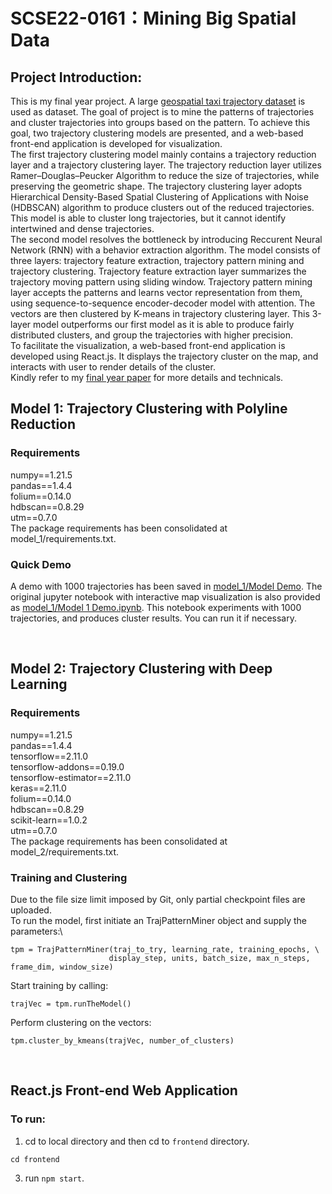 # SCSE22-0161：Mining Big Spatial Data
## Project Introduction:
This is my final year project. A large [geospatial taxi trajectory dataset](https://www.kaggle.com/datasets/crailtap/taxi-trajectory) is used as dataset.
The goal of project is to mine the patterns of trajectories and cluster trajectories into groups based on the pattern. To achieve this goal, two trajectory clustering models are presented, and a web-based front-end application is developed for visualization. \
The first trajectory clustering model mainly contains a trajectory reduction layer and a trajectory clustering layer. The trajectory reduction layer utilizes Ramer–Douglas–Peucker Algorithm to reduce the size of trajectories, while preserving the geometric shape. The trajectory clustering layer adopts Hierarchical Density-Based Spatial Clustering of Applications with Noise (HDBSCAN) algorithm to produce clusters out of the reduced trajectories. This model is able to cluster long trajectories, but it cannot identify intertwined and dense trajectories.\
The second model resolves the bottleneck by introducing Reccurent Neural Network (RNN) with a behavior extraction algorithm. The model consists of three layers: trajectory feature extraction, trajectory pattern mining and trajectory clustering. Trajectory feature extraction layer summarizes the trajectory moving pattern using sliding window. Trajectory pattern mining layer accepts the patterns and learns vector representation from them, using sequence-to-sequence encoder-decoder model with attention. The vectors are then clustered by K-means in trajectory clustering layer. This 3-layer model outperforms our first model as it is able to produce fairly distributed clusters, and group the trajectories with higher precision.\
To facilitate the visualization, a web-based front-end application is developed using React.js. It displays the trajectory cluster on the map, and interacts with user to render details of the cluster.\
Kindly refer to my [final year paper](https://docs.google.com/document/d/1j8JpARGWVxokr4WceYHK6qNbG8tF7QNtXqWZQ1kavv0/edit?usp=sharing) for more details and technicals.
&nbsp;
## Model 1: Trajectory Clustering with Polyline Reduction
### Requirements
numpy==1.21.5\
pandas==1.4.4\
folium==0.14.0\
hdbscan==0.8.29\
utm==0.7.0\
The package requirements has been consolidated at model_1/requirements.txt.
&nbsp;

### Quick Demo
A demo with 1000 trajectories has been saved in [model_1/Model Demo](./model_1/Model%201%20Demo.pdf).
The original jupyter notebook with interactive map visualization is also provided as [model_1/Model 1 Demo.ipynb](./model_1/Model%201%20Demo.ipynb). This notebook experiments with 1000 trajectories, and produces cluster results. You can run it if necessary.

&nbsp;
&nbsp;
&nbsp;

## Model 2: Trajectory Clustering with Deep Learning
### Requirements
numpy==1.21.5\
pandas==1.4.4\
tensorflow==2.11.0\
tensorflow-addons==0.19.0\
tensorflow-estimator==2.11.0\
keras==2.11.0\
folium==0.14.0\
hdbscan==0.8.29\
scikit-learn==1.0.2\
utm==0.7.0\
The package requirements has been consolidated at model_2/requirements.txt.
&nbsp;

### Training and Clustering
Due to the file size limit imposed by Git, only partial checkpoint files are uploaded. \
To run the model, first initiate an TrajPatternMiner object and supply the parameters:\
```
tpm = TrajPatternMiner(traj_to_try, learning_rate, training_epochs, \
                      display_step, units, batch_size, max_n_steps, frame_dim, window_size)
```
Start training by calling: 
```
trajVec = tpm.runTheModel()
```
Perform clustering on the vectors:
```
tpm.cluster_by_kmeans(trajVec, number_of_clusters)
```
&nbsp;
&nbsp;

## React.js Front-end Web Application
### To run:
1. cd to local directory and then cd to ```frontend``` directory.
```
cd frontend
```
3. run ```npm start```.
&nbsp;
&nbsp;
